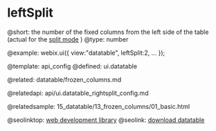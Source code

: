 leftSplit
=============


@short: the number of the fixed columns from the left side of the table (actual for the <a href="datatable/frozen_columns.md">split mode</a> )
@type: number

@example:
webix.ui({
	view:"datatable",
	leftSplit:2,
	...
});

@template:	api_config
@defined:	ui.datatable	


@related:
	datatable/frozen_columns.md

@relatedapi:
	api/ui.datatable_rightsplit_config.md

@relatedsample:
	15_datatable/13_frozen_columns/01_basic.html







@seolinktop: [web development library](https://webix.com)
@seolink: [download datatable](https://webix.com/widget/datatable/)